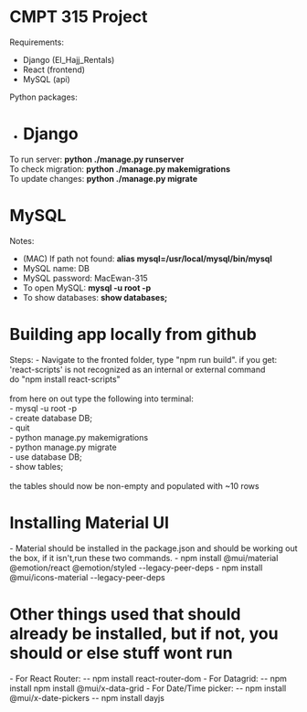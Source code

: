 <h1>CMPT 315 Project</h1>

Requirements:

- Django (El_Hajj_Rentals)
- React (frontend)
- MySQL (api)

Python packages:

- <h1>Django</h1>

To run server: <b>python ./manage.py runserver </b><br>
To check migration: <b>python ./manage.py makemigrations</b><br>
To update changes: <b>python ./manage.py migrate</b><br>

<h1>MySQL</h1>
Notes:

- (MAC) If path not found: <b>alias mysql=/usr/local/mysql/bin/mysql</b>
- MySQL name: DB
- MySQL password: MacEwan-315
- To open MySQL: <b>mysql -u root -p </b>
- To show databases: <b> show databases;</b>

<h1>Building app locally from github</h1>
Steps:
- Navigate to the fronted folder, type "npm run build".
  if you get: 'react-scripts' is not recognized as an internal or external command</br>
  do "npm install react-scripts"<br/><br/>
  from here on out type the following into terminal:<br/>
  - mysql -u root -p<br/>
  - create database DB;<br/>
  - quit<br/>
  - python manage.py makemigrations<br/>
  - python manage.py migrate<br/>
  - use database DB;<br/>
  - show tables;<br/><br/>
  the tables should now be non-empty and populated with ~10 rows
  
  
  
 <h1>Installing Material UI</h1>
 - Material should be installed in the package.json and should be working out the box, if it isn't,run these two commands.
 - npm install @mui/material @emotion/react @emotion/styled --legacy-peer-deps
 - npm install @mui/icons-material --legacy-peer-deps


<h1>Other things used that should already be installed, but if not, you should or else stuff wont run</h1>
- For React Router:
  -- npm install react-router-dom
- For Datagrid:
  -- npm install npm install @mui/x-data-grid
- For Date/Time picker:
  -- npm install @mui/x-date-pickers
  -- npm install dayjs
  
  
  
